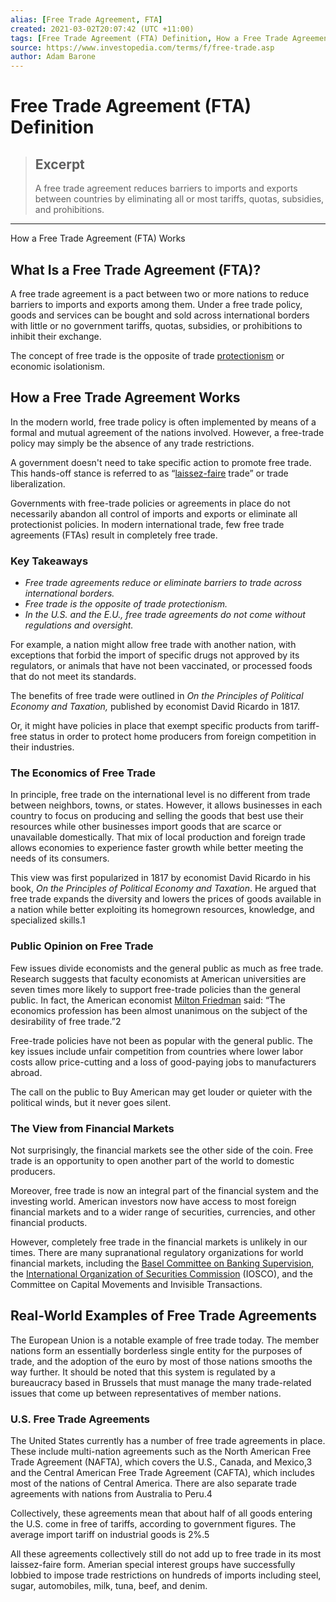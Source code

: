 ```yaml
---
alias: [Free Trade Agreement, FTA]
created: 2021-03-02T20:07:42 (UTC +11:00)
tags: [Free Trade Agreement (FTA) Definition, How a Free Trade Agreement (FTA) Works]
source: https://www.investopedia.com/terms/f/free-trade.asp
author: Adam Barone
---
```


# Free Trade Agreement (FTA) Definition

> ## Excerpt
> A free trade agreement reduces barriers to imports and exports between countries by eliminating all or most tariffs, quotas, subsidies, and prohibitions.

---

How a Free Trade Agreement (FTA) Works
## What Is a Free Trade Agreement (FTA)?

A free trade agreement is a pact between two or more nations to reduce barriers to imports and exports among them. Under a free trade policy, goods and services can be bought and sold across international borders with little or no government tariffs, quotas, subsidies, or prohibitions to inhibit their exchange.

The concept of free trade is the opposite of trade [protectionism](https://www.investopedia.com/terms/p/protectionism.asp) or economic isolationism.

## How a Free Trade Agreement Works

In the modern world, free trade policy is often implemented by means of a formal and mutual agreement of the nations involved. However, a free-trade policy may simply be the absence of any trade restrictions.

A government doesn't need to take specific action to promote free trade. This hands-off stance is referred to as “[laissez-faire](https://www.investopedia.com/terms/l/laissezfaire.asp) trade” or trade liberalization.

Governments with free-trade policies or agreements in place do not necessarily abandon all control of imports and exports or eliminate all protectionist policies. In modern international trade, few free trade agreements (FTAs) result in completely free trade.

### Key Takeaways

-   _Free trade agreements reduce or eliminate barriers to trade across international borders._
-   _Free trade is the opposite of trade protectionism._
-   _In the U.S. and the E.U., free trade agreements do not come without regulations and oversight._

For example, a nation might allow free trade with another nation, with exceptions that forbid the import of specific drugs not approved by its regulators, or animals that have not been vaccinated, or processed foods that do not meet its standards.

The benefits of free trade were outlined in _On the Principles of Political Economy and Taxation,_ published by economist David Ricardo in 1817.

Or, it might have policies in place that exempt specific products from tariff-free status in order to protect home producers from foreign competition in their industries.

### The Economics of Free Trade

In principle, free trade on the international level is no different from trade between neighbors, towns, or states. However, it allows businesses in each country to focus on producing and selling the goods that best use their resources while other businesses import goods that are scarce or unavailable domestically. That mix of local production and foreign trade allows economies to experience faster growth while better meeting the needs of its consumers.

This view was first popularized in 1817 by economist David Ricardo in his book, _On the Principles of Political Economy and Taxation_. He argued that free trade expands the diversity and lowers the prices of goods available in a nation while better exploiting its homegrown resources, knowledge, and specialized skills.1

### Public Opinion on Free Trade

Few issues divide economists and the general public as much as free trade. Research suggests that faculty economists at American universities are seven times more likely to support free-trade policies than the general public. In fact, the American economist [Milton Friedman](https://www.investopedia.com/terms/m/milton-friedman.asp) said: “The economics profession has been almost unanimous on the subject of the desirability of free trade.”2

Free-trade policies have not been as popular with the general public. The key issues include unfair competition from countries where lower labor costs allow price-cutting and a loss of good-paying jobs to manufacturers abroad.

The call on the public to Buy American may get louder or quieter with the political winds, but it never goes silent.

### The View from Financial Markets

Not surprisingly, the financial markets see the other side of the coin. Free trade is an opportunity to open another part of the world to domestic producers.

Moreover, free trade is now an integral part of the financial system and the investing world. American investors now have access to most foreign financial markets and to a wider range of securities, currencies, and other financial products.

However, completely free trade in the financial markets is unlikely in our times. There are many supranational regulatory organizations for world financial markets, including the [Basel Committee on Banking Supervision](https://www.investopedia.com/terms/b/baselcommittee.asp), the [International Organization of Securities Commission](https://www.investopedia.com/terms/i/iosco.asp) (IOSCO), and the Committee on Capital Movements and Invisible Transactions.

## Real-World Examples of Free Trade Agreements

The European Union is a notable example of free trade today. The member nations form an essentially borderless single entity for the purposes of trade, and the adoption of the euro by most of those nations smooths the way further. It should be noted that this system is regulated by a bureaucracy based in Brussels that must manage the many trade-related issues that come up between representatives of member nations.

### U.S. Free Trade Agreements

The United States currently has a number of free trade agreements in place. These include multi-nation agreements such as the North American Free Trade Agreement (NAFTA), which covers the U.S., Canada, and Mexico,3 and the Central American Free Trade Agreement (CAFTA), which includes most of the nations of Central America. There are also separate trade agreements with nations from Australia to Peru.4

Collectively, these agreements mean that about half of all goods entering the U.S. come in free of tariffs, according to government figures. The average import tariff on industrial goods is 2%.5

All these agreements collectively still do not add up to free trade in its most laissez-faire form. Amerian special interest groups have successfully lobbied to impose trade restrictions on hundreds of imports including steel, sugar, automobiles, milk, tuna, beef, and denim.
